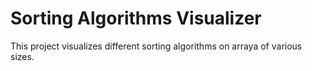 # Sorting Algorithms Visualizer

This project visualizes different sorting algorithms on arraya of various sizes.
